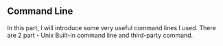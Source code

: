 ## Command Line
In this part, I will introduce some very useful command lines I used. There are 2 part - Unix Built-in command line and third-party command.
